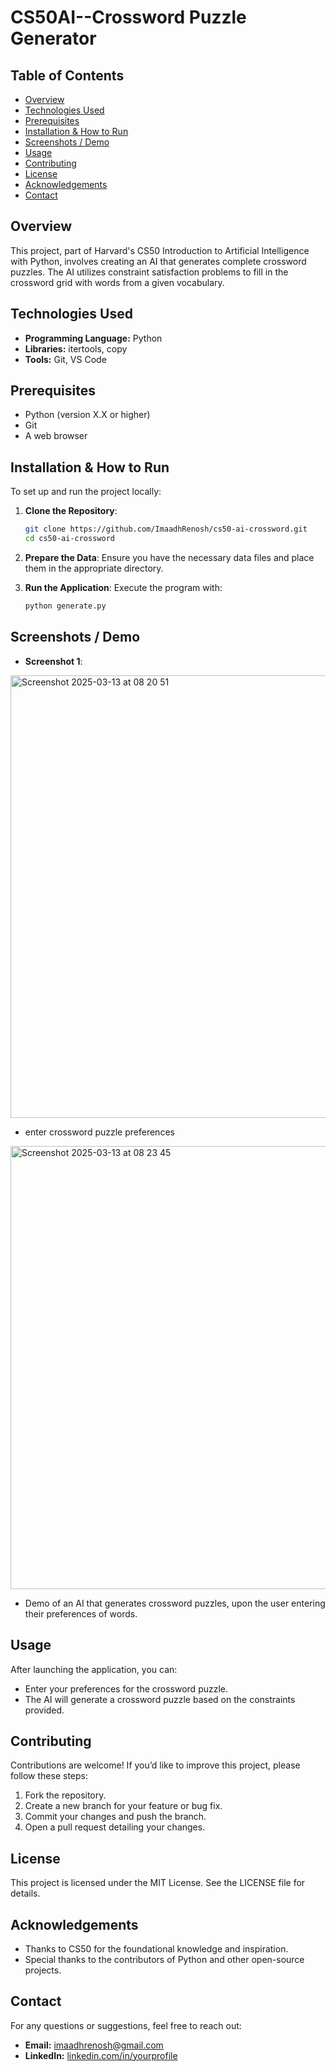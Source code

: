 # CS50AI--Crossword Puzzle Generator

## Table of Contents
- [Overview](#overview)
- [Technologies Used](#technologies-used)
- [Prerequisites](#prerequisites)
- [Installation & How to Run](#installation--how-to-run)
- [Screenshots / Demo](#screenshots--demo)
- [Usage](#usage)
- [Contributing](#contributing)
- [License](#license)
- [Acknowledgements](#acknowledgements)
- [Contact](#contact)

## Overview
This project, part of Harvard's CS50 Introduction to Artificial Intelligence with Python, involves creating an AI that generates complete crossword puzzles. The AI utilizes constraint satisfaction problems to fill in the crossword grid with words from a given vocabulary.

## Technologies Used
- **Programming Language:** Python
- **Libraries:** itertools, copy
- **Tools:** Git, VS Code

## Prerequisites
- Python (version X.X or higher)
- Git
- A web browser

## Installation & How to Run
To set up and run the project locally:

1. **Clone the Repository**:
    ```sh
    git clone https://github.com/ImaadhRenosh/cs50-ai-crossword.git
    cd cs50-ai-crossword
    ```

2. **Prepare the Data**: Ensure you have the necessary data files and place them in the appropriate directory.

3. **Run the Application**: Execute the program with:
    ```sh
    python generate.py
    ```

## Screenshots / Demo
- **Screenshot 1**:

<img width="708" alt="Screenshot 2025-03-13 at 08 20 51" src="https://github.com/user-attachments/assets/a81b158b-5c73-4902-9c99-7c08f2b726ce" />

- enter crossword puzzle preferences
  

<img width="709" alt="Screenshot 2025-03-13 at 08 23 45" src="https://github.com/user-attachments/assets/12e8bcfb-80c8-4cc6-ac71-514165113a1f" />

- Demo of an AI that generates crossword puzzles, upon the user entering their preferences of words.


## Usage
After launching the application, you can:
- Enter your preferences for the crossword puzzle.
- The AI will generate a crossword puzzle based on the constraints provided.

## Contributing
Contributions are welcome! If you’d like to improve this project, please follow these steps:
1. Fork the repository.
2. Create a new branch for your feature or bug fix.
3. Commit your changes and push the branch.
4. Open a pull request detailing your changes.

## License
This project is licensed under the MIT License. See the LICENSE file for details.

## Acknowledgements
- Thanks to CS50 for the foundational knowledge and inspiration.
- Special thanks to the contributors of Python and other open-source projects.

## Contact
For any questions or suggestions, feel free to reach out:
- **Email:** imaadhrenosh@gmail.com
- **LinkedIn:** [linkedin.com/in/yourprofile](linkedin.com/in/yourprofile)
